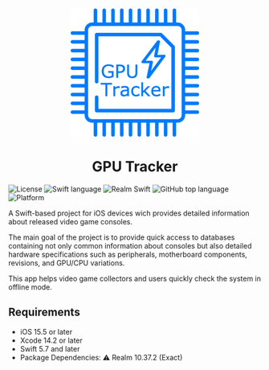 <div align="center">
             <img src="Resources/ReadmeLogo.png" alt="GTrackerLogo" width="256" />
             <h1>GPU Tracker</h1>

</div>

![License](https://img.shields.io/github/license/t0mb0lt0n/GPUTracker?/style=flat-square)
![Swift language](https://img.shields.io/badge/Swift-gray?logo=swift)
![Realm Swift](https://img.shields.io/badge/Realm-gray?logo=realm)
![GitHub top language](https://img.shields.io/github/languages/top/t0mb0lt0n/GPUTracker?color=FF6800&style=flat-square)
![Platform](https://img.shields.io/cocoapods/p/UnsplashPhotoPicker.svg?style=flat-square)

A Swift-based project for iOS devices wich provides detailed information about released video game consoles.

The main goal of the project is to provide quick access to databases containing not only common information about consoles
but also detailed hardware specifications such as peripherals, motherboard components, revisions, and GPU/CPU variations. 

This app helps video game collectors and users quickly check the system in offline mode.

## Requirements

- iOS 15.5 or later
- Xcode 14.2 or later
- Swift 5.7 and later
- Package Dependencies: ⚠️ Realm 10.37.2 (Exact) 



